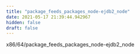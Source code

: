 ```yaml
---
title: "package_feeds_packages_node-ejdb2_node"
date: 2021-05-17 21:39:44.942967
hidden: false
draft: false
---
```


x86/64/package_feeds_packages_node-ejdb2_node

